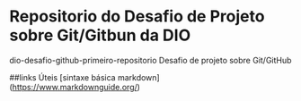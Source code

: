 # Repositorio do Desafio de Projeto sobre Git/Gitbun da DIO 
dio-desafio-github-primeiro-repositorio
Desafio de projeto sobre Git/GitHub

##links Úteis
[sintaxe básica markdown] (https://www.markdownguide.org/)
